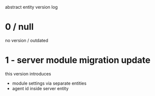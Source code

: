 abstract entity version log

# 0 / null
no version / outdated

# 1 - server module migration update
this version introduces
- module settings via separate entities
- agent id inside server entity
